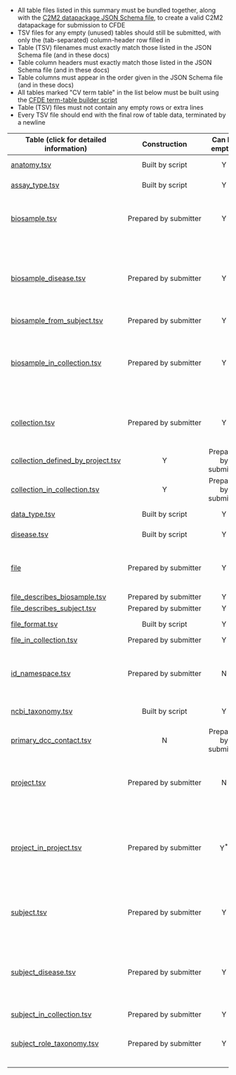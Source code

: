 - All table files listed in this summary must be bundled together, along with the [C2M2 datapackage JSON Schema file](https://osf.io/vzgx9/), to create a valid C2M2 datapackage for submission to CFDE
- TSV files for any empty (unused) tables should still be submitted, with only the (tab-separated) column-header row filled in
- Table (TSV) filenames must exactly match those listed in the JSON Schema file (and in these docs)
- Table column headers must exactly match those listed in the JSON Schema file (and in these docs)
- Table columns must appear in the order given in the JSON Schema file (and in these docs)
- All tables marked "CV term table" in the list below must be built using the [CFDE term-table builder script](https://osf.io/bq6k9/)
- Table (TSV) files must not contain any empty rows or extra lines
- Every TSV file should end with the final row of table data, terminated by a newline

Table (click for detailed information)|Construction|Can be empty?|Notes
-----------|:-----------:|:-------------:|-------------
[anatomy.tsv](./TableInfo:-anatomy.tsv)|Built by script|Y|CV term table
[assay_type.tsv](./TableInfo:-assay_type.tsv)|Built by script|Y|CV term table
[biosample.tsv](./TableInfo:-biosample.tsv)|Prepared&nbsp;by&nbsp;submitter|Y|This table will have as many rows as you have biosamples
[biosample_disease.tsv](./TableInfo:-biosample_disease.tsv)|Prepared by submitter|Y|This table will have one row for each disease associated with each biosample
[biosample_from_subject.tsv](./TableInfo:-biosample_from_subject.tsv)|Prepared by submitter|Y|
[biosample_in_collection.tsv](./TableInfo:-biosample_in_collection.tsv)|Prepared by submitter|Y|This table will have one row for each biosample-collection pair in your project
[collection.tsv](./TableInfo:-collection.tsv)|Prepared by submitter|Y|This table will have as many rows as you have collections
[collection_defined_by_project.tsv](./TableInfo:-collection_defined_by_project.tsv)|Y|Prepared by submitter|
[collection_in_collection.tsv](./TableInfo:-collection_in_collection.tsv)|Y|Prepared by submitter|
[data_type.tsv](./TableInfo:-data_type.tsv)|Built by script|Y|CV term table
[disease.tsv](./TableInfo:-disease.tsv)|Built by script|Y|CV term table
[file](./TableInfo:-file.tsv)|Prepared by submitter|Y|This table will have as many rows as you have files
[file_describes_biosample.tsv](./TableInfo:-file_describes_biosample.tsv)|Prepared by submitter|Y|
[file_describes_subject.tsv](./TableInfo:-file_describes_subject.tsv)|Prepared by submitter|Y|
[file_format.tsv](./TableInfo:-file_format.tsv)|Built by script|Y|CV term table
[file_in_collection.tsv](./TableInfo:-file_in_collection.tsv)|Prepared by submitter|Y|
[id_namespace.tsv](./TableInfo:-id_namespace.tsv)|Prepared by submitter|N|This table will have as many rows as you have identifier namespaces
[ncbi_taxonomy.tsv](./TableInfo:-ncbi_taxonomy.tsv)|Built by script|Y|CV term table
[primary_dcc_contact.tsv](./TableInfo:-primary_dcc_contact.tsv)|N|Prepared by submitter|This table will have exactly one row 
[project.tsv](./TableInfo:-project.tsv)|Prepared by submitter|N|This table will have as many rows as you have projects
[project_in_project.tsv](./TableInfo:-project_in_project.tsv)|Prepared by submitter|Y<sup>*</sup>|<sup>*</sup>If you have more than one project in your [project.tsv](./TableInfo:-project.tsv) table, then you must populate this table
[subject.tsv](./TableInfo:-subject.tsv)|Prepared by submitter|Y|This table will have as many rows as you have subjects
[subject_disease.tsv](./TableInfo:-subject_disease.tsv)|Prepared by submitter|Y|This table will have one row for each disease associated with each subject
[subject_in_collection.tsv](./TableInfo:-subject_in_collection.tsv)|Prepared by submitter|Y|
[subject_role_taxonomy.tsv](./TableInfo:-subject_role_taxonomy.tsv)|Prepared by submitter|Y|This table will have as many rows as you have subjects
